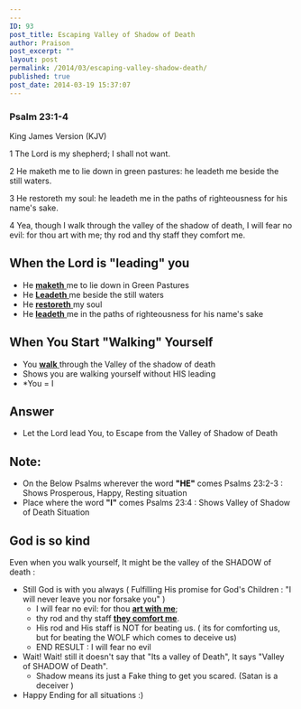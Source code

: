 ```yaml
---
---
ID: 93
post_title: Escaping Valley of Shadow of Death
author: Praison
post_excerpt: ""
layout: post
permalink: /2014/03/escaping-valley-shadow-death/
published: true
post_date: 2014-03-19 15:37:07
---
```

<div>
<h3>Psalm 23:1-4</h3>
King James Version (KJV)

</div>
<div>

1 The Lord is my shepherd; I shall not want.

2 He maketh me to lie down in green pastures: he leadeth me beside the still waters.

3 He restoreth my soul: he leadeth me in the paths of righteousness for his name's sake.

4 Yea, though I walk through the valley of the shadow of death, I will fear no evil: for thou art with me; thy rod and thy staff they comfort me.

</div>
<h2>When the Lord is "leading" you</h2>
<ul>
	<li>He <span style="text-decoration: underline;"><strong>maketh</strong> </span>me to lie down in Green Pastures</li>
	<li>He <span style="text-decoration: underline;"><strong>Leadeth</strong> </span>me beside the still waters</li>
	<li>He <span style="text-decoration: underline;"><strong>restoreth</strong> </span>my soul</li>
	<li>He <span style="text-decoration: underline;"><strong>leadeth</strong> </span>me in the paths of righteousness for his name's sake</li>
</ul>
<h2>When You Start "Walking" Yourself</h2>
<ul>
	<li>You <span style="text-decoration: underline;"><strong>walk</strong> </span>through the Valley of the shadow of death</li>
	<li>Shows you are walking yourself without HIS leading</li>
	<li>*You = I</li>
</ul>
<h2>Answer</h2>
<ul>
	<li>Let the Lord lead You, to Escape from the Valley of Shadow of Death</li>
</ul>
<div>
<h2>Note:</h2>
<ul>
	<li>On the Below Psalms wherever the word <strong><span style="color: #000000;">"HE"</span></strong> comes Psalms 23:2-3 : Shows Prosperous, Happy, Resting situation</li>
	<li>Place where the word <strong>"I"</strong> comes Psalms 23:4 : Shows Valley of Shadow of Death Situation</li>
</ul>
</div>
<div>
<h2>God is so kind</h2>
Even when you walk yourself, It might be the valley of the SHADOW of death :
<ul>
	<li>Still God is with you always ( Fulfilling His promise for God's Children : "I will never leave you nor forsake you" )
<ul>
	<li>I will fear no evil: for thou <span style="text-decoration: underline;"><strong>art with me</strong></span>;</li>
	<li>thy rod and thy staff <span style="text-decoration: underline;"><strong>they comfort me</strong></span>.</li>
	<li>His rod and His staff is NOT for beating us. ( its for comforting us, but for beating the WOLF which comes to deceive us)</li>
	<li>END RESULT : I will fear no evil</li>
</ul>
</li>
	<li>Wait! Wait! still it doesn't say that "Its a valley of Death", It says "Valley of SHADOW of Death".
<ul>
	<li>Shadow means its just a Fake thing to get you scared. (Satan is a deceiver )</li>
</ul>
</li>
	<li>Happy Ending for all situations :)</li>
</ul>
&nbsp;

</div>
